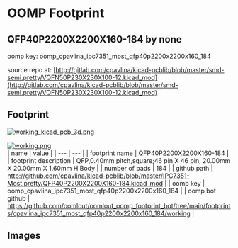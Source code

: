 # OOMP Footprint  
## QFP40P2200X2200X160-184  by none  
  
oomp key: oomp_cpavlina_ipc7351_most_qfp40p2200x2200x160_184  
  
source repo at: [http://gitlab.com/cpavlina/kicad-pcblib/blob/master/smd-semi.pretty/VQFN50P230X230X100-12.kicad_mod](http://gitlab.com/cpavlina/kicad-pcblib/blob/master/smd-semi.pretty/VQFN50P230X230X100-12.kicad_mod)  
## Footprint  
  
[![working_kicad_pcb_3d.png](working_kicad_pcb_3d_600.png)](working_kicad_pcb_3d.png)  
  
[![working.png](working_600.png)](working.png)  
| name | value | 
| --- | --- | 
| footprint name | QFP40P2200X2200X160-184 | 
| footprint description | QFP,0.40mm pitch,square;46 pin X 46 pin, 20.00mm X 20.00mm X 1.60mm H Body | 
| number of pads | 184 | 
| github path | http://github.com/cpavlina/kicad-pcblib/blob/master/IPC7351-Most.pretty/QFP40P2200X2200X160-184.kicad_mod | 
| oomp key | oomp_cpavlina_ipc7351_most_qfp40p2200x2200x160_184 | 
| oomp bot github | https://github.com/oomlout/oomlout_oomp_footprint_bot/tree/main/footprints/cpavlina_ipc7351_most_qfp40p2200x2200x160_184/working | 
## Images  
